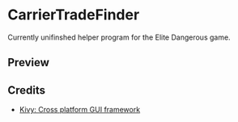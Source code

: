 # CarrierTradeFinder
Currently unifinshed helper program for the Elite Dangerous game.
## Preview


## Credits
- [Kivy: Cross platform GUI framework](https://kivy.org/)